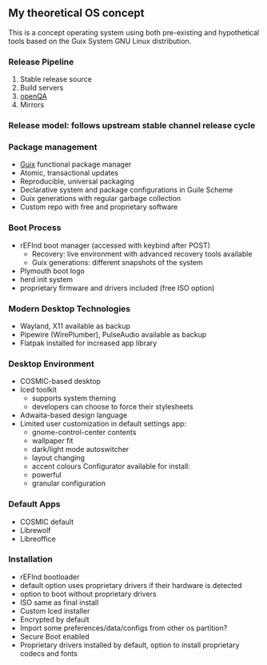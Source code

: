 ## My theoretical OS concept
This is a concept operating system using both pre-existing and hypothetical tools based on the Guix System GNU Linux distribution.

### Release Pipeline
1. Stable release source
2. Build servers
3. [openQA](https://open.qa)
4. Mirrors

### Release model: follows upstream stable channel release cycle

### Package management
* [Guix](https://guix.gnu.org) functional package manager
* Atomic, transactional updates
* Reproducible, universal packaging
* Declarative system and package configurations in Guile Scheme
* Guix generations with regular garbage collection
* Custom repo with free and proprietary software

### Boot Process
* rEFInd boot manager (accessed with keybind after POST)
  - Recovery: live environment with advanced recovery tools available
  - Guix generations: different snapshots of the system
* Plymouth boot logo
* herd init system
* proprietary firmware and drivers included (free ISO option)

### Modern Desktop Technologies
* Wayland, X11 available as backup
* Pipewire (WirePlumber), PulseAudio available as backup
* Flatpak installed for increased app library

### Desktop Environment
* COSMIC-based desktop
* Iced toolkit
  - supports system theming
  - developers can choose to force their stylesheets
* Adwaita-based design language
* Limited user customization in default settings app:
  - gnome-control-center contents
  - wallpaper fit
  - dark/light mode autoswitcher
  - layout changing
  - accent colours
  Configurator available for install:
  - powerful
  - granular configuration

### Default Apps
* COSMIC default
* Librewolf
* Libreoffice

### Installation
* rEFInd bootloader
* default option uses proprietary drivers if their hardware is detected
* option to boot without proprietary drivers
* ISO same as final install
* Custom Iced installer
* Encrypted by default
* Import some preferences/data/configs from other os partition?
* Secure Boot enabled
* Proprietary drivers installed by default, option to install proprietary codecs and fonts
